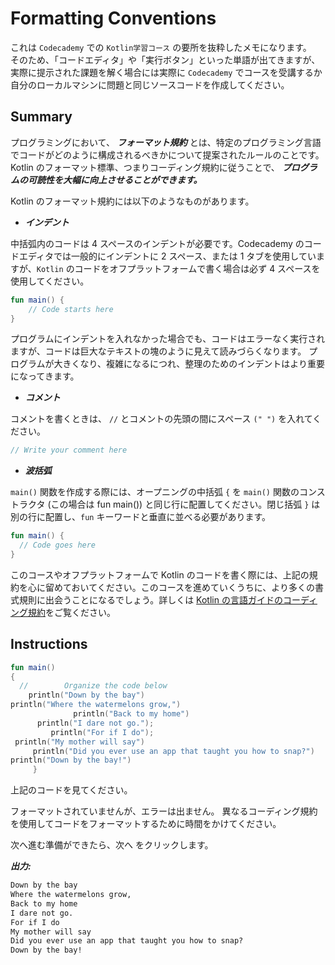 # Formatting Conventions

これは `Codecademy` での `Kotlin学習コース` の要所を抜粋したメモになります。</br>
そのため、「コードエディタ」や「実行ボタン」といった単語が出てきますが、実際に提示された課題を解く場合には実際に `Codecademy` でコースを受講するか自分のローカルマシンに問題と同じソースコードを作成してください。

## Summary

プログラミングにおいて、 **_フォーマット規約_** とは、特定のプログラミング言語でコードがどのように構成されるべきかについて提案されたルールのことです。
Kotlin のフォーマット標準、つまりコーディング規約に従うことで、 **_プログラムの可読性を大幅に向上させることができます。_**

Kotlin のフォーマット規約には以下のようなものがあります。

- **_インデント_**

中括弧内のコードは 4 スペースのインデントが必要です。Codecademy のコードエディタでは一般的にインデントに 2 スペース、または 1 タブを使用していますが、`Kotlin` のコードをオフプラットフォームで書く場合は必ず 4 スペースを使用してください。

```kotlin
fun main() {
    // Code starts here
}
```

プログラムにインデントを入れなかった場合でも、コードはエラーなく実行されますが、コードは巨大なテキストの塊のように見えて読みづらくなります。
プログラムが大きくなり、複雑になるにつれ、整理のためのインデントはより重要になってきます。

- **_コメント_**

コメントを書くときは、 `//` とコメントの先頭の間にスペース `(" ")` を入れてください。

```kotlin
// Write your comment here
```

- **_波括弧_**

`main()` 関数を作成する際には、オープニングの中括弧 `{` を `main()` 関数のコンストラクタ (この場合は fun main()) と同じ行に配置してください。閉じ括弧 `}` は別の行に配置し、`fun` キーワードと垂直に並べる必要があります。

```kotlin
fun main() {
  // Code goes here
}
```

このコースやオフプラットフォームで Kotlin のコードを書く際には、上記の規約を心に留めておいてください。このコースを進めていくうちに、より多くの書式規則に出会うことになるでしょう。詳しくは [Kotlin の言語ガイドのコーディング規約](https://kotlinlang.org/docs/reference/coding-conventions.html#formatting)をご覧ください。

## Instructions

```kotlin
fun main()
{
  //        Organize the code below
    println("Down by the bay")
println("Where the watermelons grow,")
              println("Back to my home")
      println("I dare not go.");
         println("For if I do");
 println("My mother will say")
     println("Did you ever use an app that taught you how to snap?")
println("Down by the bay!")
     }
```

上記のコードを見てください。

フォーマットされていませんが、エラーは出ません。
異なるコーディング規約を使用してコードをフォーマットするために時間をかけてください。

次へ進む準備ができたら、次へ をクリックします。

**_出力:_**

```txt
Down by the bay
Where the watermelons grow,
Back to my home
I dare not go.
For if I do
My mother will say
Did you ever use an app that taught you how to snap?
Down by the bay!
```
